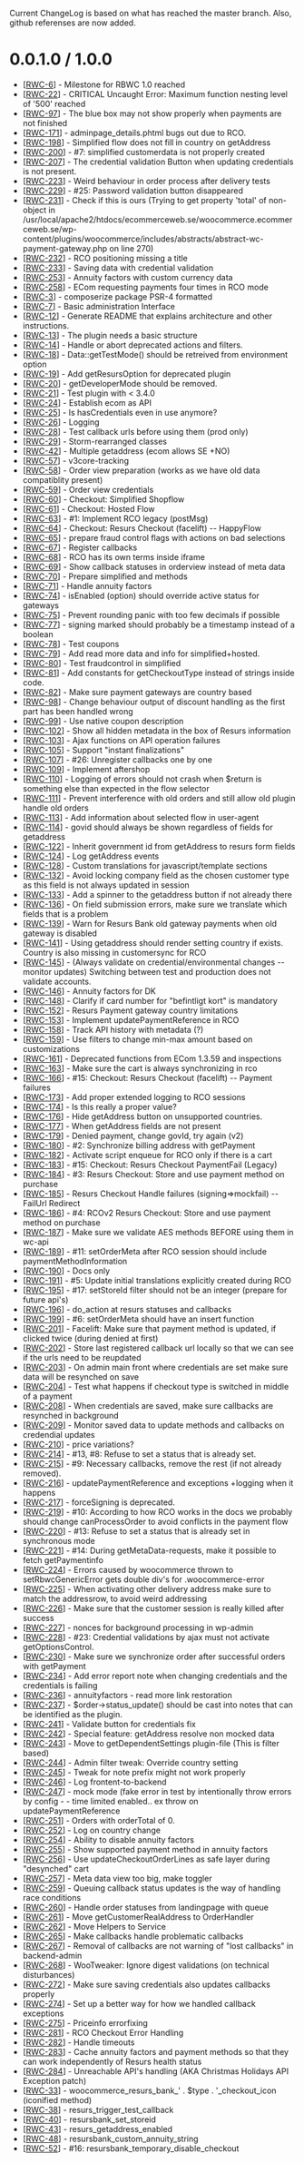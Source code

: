 Current ChangeLog is based on what has reached the master branch. Also, github referenses are now added.

# 0.0.1.0 / 1.0.0

<ul>
<li>[<a href='https://tracker.tornevall.net/browse/RWC-6'>RWC-6</a>] -         Milestone for RBWC 1.0 reached
</li>
<li>[<a href='https://tracker.tornevall.net/browse/RWC-22'>RWC-22</a>] -         CRITICAL Uncaught Error: Maximum function nesting level of &#39;500&#39; reached
</li>
<li>[<a href='https://tracker.tornevall.net/browse/RWC-97'>RWC-97</a>] -         The blue box may not show properly when payments are not finished
</li>
<li>[<a href='https://tracker.tornevall.net/browse/RWC-171'>RWC-171</a>] -         adminpage_details.phtml bugs out due to RCO.
</li>
<li>[<a href='https://tracker.tornevall.net/browse/RWC-198'>RWC-198</a>] -         Simplified flow does not fill in country on getAddress
</li>
<li>[<a href='https://tracker.tornevall.net/browse/RWC-200'>RWC-200</a>] -         #7: simplified customerdata is not properly created
</li>
<li>[<a href='https://tracker.tornevall.net/browse/RWC-207'>RWC-207</a>] -         The credential validation Button when updating credentials is not present. 
</li>
<li>[<a href='https://tracker.tornevall.net/browse/RWC-223'>RWC-223</a>] -         Weird behaviour in order process after delivery tests
</li>
<li>[<a href='https://tracker.tornevall.net/browse/RWC-229'>RWC-229</a>] -         #25: Password validation button disappeared
</li>
<li>[<a href='https://tracker.tornevall.net/browse/RWC-231'>RWC-231</a>] -         Check if this is ours (Trying to get property &#39;total&#39; of non-object in /usr/local/apache2/htdocs/ecommerceweb.se/woocommerce.ecommerceweb.se/wp-content/plugins/woocommerce/includes/abstracts/abstract-wc-payment-gateway.php on line 270)
</li>
<li>[<a href='https://tracker.tornevall.net/browse/RWC-232'>RWC-232</a>] -         RCO positioning missing a title
</li>
<li>[<a href='https://tracker.tornevall.net/browse/RWC-233'>RWC-233</a>] -         Saving data with credential validation
</li>
<li>[<a href='https://tracker.tornevall.net/browse/RWC-253'>RWC-253</a>] -         Annuity factors with custom currency data
</li>
<li>[<a href='https://tracker.tornevall.net/browse/RWC-258'>RWC-258</a>] -         ECom requesting payments four times in RCO mode
</li>
<li>[<a href='https://tracker.tornevall.net/browse/RWC-3'>RWC-3</a>] -         composerize package PSR-4 formatted
</li>
<li>[<a href='https://tracker.tornevall.net/browse/RWC-7'>RWC-7</a>] -         Basic administration Interface
</li>
<li>[<a href='https://tracker.tornevall.net/browse/RWC-12'>RWC-12</a>] -         Generate README that explains architecture and other instructions.
</li>
<li>[<a href='https://tracker.tornevall.net/browse/RWC-13'>RWC-13</a>] -         The plugin needs a basic structure
</li>
<li>[<a href='https://tracker.tornevall.net/browse/RWC-14'>RWC-14</a>] -         Handle or abort deprecated actions and filters.
</li>
<li>[<a href='https://tracker.tornevall.net/browse/RWC-18'>RWC-18</a>] -         Data::getTestMode() should be retreived from environment option
</li>
<li>[<a href='https://tracker.tornevall.net/browse/RWC-19'>RWC-19</a>] -         Add getResursOption for deprecated plugin
</li>
<li>[<a href='https://tracker.tornevall.net/browse/RWC-20'>RWC-20</a>] -         getDeveloperMode should be removed.
</li>
<li>[<a href='https://tracker.tornevall.net/browse/RWC-21'>RWC-21</a>] -         Test plugin with &lt; 3.4.0
</li>
<li>[<a href='https://tracker.tornevall.net/browse/RWC-24'>RWC-24</a>] -         Establish ecom as API
</li>
<li>[<a href='https://tracker.tornevall.net/browse/RWC-25'>RWC-25</a>] -         Is hasCredentials even in use anymore?
</li>
<li>[<a href='https://tracker.tornevall.net/browse/RWC-26'>RWC-26</a>] -         Logging
</li>
<li>[<a href='https://tracker.tornevall.net/browse/RWC-28'>RWC-28</a>] -         Test callback urls before using them (prod only)
</li>
<li>[<a href='https://tracker.tornevall.net/browse/RWC-29'>RWC-29</a>] -         Storm-rearranged classes
</li>
<li>[<a href='https://tracker.tornevall.net/browse/RWC-42'>RWC-42</a>] -         Multiple getaddress (ecom allows SE +NO)
</li>
<li>[<a href='https://tracker.tornevall.net/browse/RWC-57'>RWC-57</a>] -         v3core-tracking
</li>
<li>[<a href='https://tracker.tornevall.net/browse/RWC-58'>RWC-58</a>] -         Order view preparation (works as we have old data compatiblity present)
</li>
<li>[<a href='https://tracker.tornevall.net/browse/RWC-59'>RWC-59</a>] -         Order view credentials
</li>
<li>[<a href='https://tracker.tornevall.net/browse/RWC-60'>RWC-60</a>] -         Checkout: Simplified Shopflow
</li>
<li>[<a href='https://tracker.tornevall.net/browse/RWC-61'>RWC-61</a>] -         Checkout: Hosted Flow
</li>
<li>[<a href='https://tracker.tornevall.net/browse/RWC-63'>RWC-63</a>] -         #1: Implement RCO legacy (postMsg)
</li>
<li>[<a href='https://tracker.tornevall.net/browse/RWC-64'>RWC-64</a>] -         Checkout: Resurs Checkout (facelift) -- HappyFlow
</li>
<li>[<a href='https://tracker.tornevall.net/browse/RWC-65'>RWC-65</a>] -         prepare fraud control flags with actions on bad selections
</li>
<li>[<a href='https://tracker.tornevall.net/browse/RWC-67'>RWC-67</a>] -         Register callbacks
</li>
<li>[<a href='https://tracker.tornevall.net/browse/RWC-68'>RWC-68</a>] -         RCO has its own terms inside iframe
</li>
<li>[<a href='https://tracker.tornevall.net/browse/RWC-69'>RWC-69</a>] -         Show callback statuses in orderview instead of meta data
</li>
<li>[<a href='https://tracker.tornevall.net/browse/RWC-70'>RWC-70</a>] -         Prepare simplified and methods
</li>
<li>[<a href='https://tracker.tornevall.net/browse/RWC-71'>RWC-71</a>] -         Handle annuity factors
</li>
<li>[<a href='https://tracker.tornevall.net/browse/RWC-74'>RWC-74</a>] -         isEnabled (option) should override active status for gateways
</li>
<li>[<a href='https://tracker.tornevall.net/browse/RWC-75'>RWC-75</a>] -         Prevent rounding panic with too few decimals if possible
</li>
<li>[<a href='https://tracker.tornevall.net/browse/RWC-77'>RWC-77</a>] -         signing marked should probably be a timestamp instead of a boolean
</li>
<li>[<a href='https://tracker.tornevall.net/browse/RWC-78'>RWC-78</a>] -         Test coupons
</li>
<li>[<a href='https://tracker.tornevall.net/browse/RWC-79'>RWC-79</a>] -         Add read more data and info for simplified+hosted.
</li>
<li>[<a href='https://tracker.tornevall.net/browse/RWC-80'>RWC-80</a>] -         Test fraudcontrol in simplified
</li>
<li>[<a href='https://tracker.tornevall.net/browse/RWC-81'>RWC-81</a>] -         Add constants for getCheckoutType instead of strings inside code.
</li>
<li>[<a href='https://tracker.tornevall.net/browse/RWC-82'>RWC-82</a>] -         Make sure payment gateways are country based
</li>
<li>[<a href='https://tracker.tornevall.net/browse/RWC-98'>RWC-98</a>] -         Change behaviour output of discount handling as the first part has been handled wrong
</li>
<li>[<a href='https://tracker.tornevall.net/browse/RWC-99'>RWC-99</a>] -         Use native coupon description
</li>
<li>[<a href='https://tracker.tornevall.net/browse/RWC-102'>RWC-102</a>] -         Show all hidden metadata in the box of Resurs information
</li>
<li>[<a href='https://tracker.tornevall.net/browse/RWC-103'>RWC-103</a>] -         Ajax functions on API operation failures
</li>
<li>[<a href='https://tracker.tornevall.net/browse/RWC-105'>RWC-105</a>] -         Support &quot;instant finalizations&quot;
</li>
<li>[<a href='https://tracker.tornevall.net/browse/RWC-107'>RWC-107</a>] -         #26: Unregister callbacks one by one
</li>
<li>[<a href='https://tracker.tornevall.net/browse/RWC-109'>RWC-109</a>] -         Implement aftershop
</li>
<li>[<a href='https://tracker.tornevall.net/browse/RWC-110'>RWC-110</a>] -         Logging of errors should not crash when $return is something else than expected in the flow selector
</li>
<li>[<a href='https://tracker.tornevall.net/browse/RWC-111'>RWC-111</a>] -         Prevent interference with old orders and still allow old plugin handle old orders
</li>
<li>[<a href='https://tracker.tornevall.net/browse/RWC-113'>RWC-113</a>] -         Add information about selected flow in user-agent
</li>
<li>[<a href='https://tracker.tornevall.net/browse/RWC-114'>RWC-114</a>] -         govid should always be shown regardless of fields for getaddress
</li>
<li>[<a href='https://tracker.tornevall.net/browse/RWC-122'>RWC-122</a>] -         Inherit government id from getAddress to resurs form fields
</li>
<li>[<a href='https://tracker.tornevall.net/browse/RWC-124'>RWC-124</a>] -         Log getAddress events
</li>
<li>[<a href='https://tracker.tornevall.net/browse/RWC-128'>RWC-128</a>] -         Custom translations for javascript/template sections
</li>
<li>[<a href='https://tracker.tornevall.net/browse/RWC-132'>RWC-132</a>] -         Avoid locking company field as the chosen customer type as this field is not always updated in session
</li>
<li>[<a href='https://tracker.tornevall.net/browse/RWC-133'>RWC-133</a>] -         Add a spinner to the getaddress button if not already there
</li>
<li>[<a href='https://tracker.tornevall.net/browse/RWC-136'>RWC-136</a>] -         On field submission errors, make sure we translate which fields that is a problem
</li>
<li>[<a href='https://tracker.tornevall.net/browse/RWC-139'>RWC-139</a>] -         Warn for Resurs Bank old gateway payments when old gateway is disabled
</li>
<li>[<a href='https://tracker.tornevall.net/browse/RWC-141'>RWC-141</a>] -         Using getaddress should render setting country if exists. Country is also missing in customersync for RCO
</li>
<li>[<a href='https://tracker.tornevall.net/browse/RWC-145'>RWC-145</a>] -         (Always validate on credential/environmental changes -- monitor updates) Switching between test and production does not validate accounts.
</li>
<li>[<a href='https://tracker.tornevall.net/browse/RWC-146'>RWC-146</a>] -         Annuity factors for DK
</li>
<li>[<a href='https://tracker.tornevall.net/browse/RWC-148'>RWC-148</a>] -         Clarify if card number for &quot;befintligt kort&quot; is mandatory
</li>
<li>[<a href='https://tracker.tornevall.net/browse/RWC-152'>RWC-152</a>] -         Resurs Payment gateway country limitations
</li>
<li>[<a href='https://tracker.tornevall.net/browse/RWC-153'>RWC-153</a>] -         Implement updatePaymentReference in RCO
</li>
<li>[<a href='https://tracker.tornevall.net/browse/RWC-158'>RWC-158</a>] -         Track API history with metadata (?)
</li>
<li>[<a href='https://tracker.tornevall.net/browse/RWC-159'>RWC-159</a>] -         Use filters to change min-max amount based on customizations
</li>
<li>[<a href='https://tracker.tornevall.net/browse/RWC-161'>RWC-161</a>] -         Deprecated functions from ECom 1.3.59 and inspections
</li>
<li>[<a href='https://tracker.tornevall.net/browse/RWC-163'>RWC-163</a>] -         Make sure the cart is always synchronizing in rco
</li>
<li>[<a href='https://tracker.tornevall.net/browse/RWC-166'>RWC-166</a>] -         #15: Checkout: Resurs Checkout (facelift) -- Payment failures
</li>
<li>[<a href='https://tracker.tornevall.net/browse/RWC-173'>RWC-173</a>] -         Add proper extended logging to RCO sessions
</li>
<li>[<a href='https://tracker.tornevall.net/browse/RWC-174'>RWC-174</a>] -         Is this really a proper value?
</li>
<li>[<a href='https://tracker.tornevall.net/browse/RWC-176'>RWC-176</a>] -         Hide getAddress button on unsupported countries.
</li>
<li>[<a href='https://tracker.tornevall.net/browse/RWC-177'>RWC-177</a>] -         When getAddress fields are not present
</li>
<li>[<a href='https://tracker.tornevall.net/browse/RWC-179'>RWC-179</a>] -         Denied payment, change govId, try again (v2)
</li>
<li>[<a href='https://tracker.tornevall.net/browse/RWC-180'>RWC-180</a>] -         #2: Synchronize billing address with getPayment
</li>
<li>[<a href='https://tracker.tornevall.net/browse/RWC-182'>RWC-182</a>] -         Activate script enqueue for RCO only if there is a cart
</li>
<li>[<a href='https://tracker.tornevall.net/browse/RWC-183'>RWC-183</a>] -         #15: Checkout: Resurs Checkout PaymentFail (Legacy)
</li>
<li>[<a href='https://tracker.tornevall.net/browse/RWC-184'>RWC-184</a>] -         #3: Resurs Checkout: Store and use payment method on purchase
</li>
<li>[<a href='https://tracker.tornevall.net/browse/RWC-185'>RWC-185</a>] -         Resurs Checkout Handle failures (signing=&gt;mockfail) -- FailUrl Redirect
</li>
<li>[<a href='https://tracker.tornevall.net/browse/RWC-186'>RWC-186</a>] -         #4: RCOv2 Resurs Checkout: Store and use payment method on purchase
</li>
<li>[<a href='https://tracker.tornevall.net/browse/RWC-187'>RWC-187</a>] -         Make sure we validate AES methods BEFORE using them in wc-api
</li>
<li>[<a href='https://tracker.tornevall.net/browse/RWC-189'>RWC-189</a>] -         #11: setOrderMeta after RCO session should include paymentMethodInformation
</li>
<li>[<a href='https://tracker.tornevall.net/browse/RWC-190'>RWC-190</a>] -         Docs only
</li>
<li>[<a href='https://tracker.tornevall.net/browse/RWC-191'>RWC-191</a>] -         #5: Update initial translations explicitly created during RCO
</li>
<li>[<a href='https://tracker.tornevall.net/browse/RWC-195'>RWC-195</a>] -         #17: setStoreId filter should not be an integer (prepare for future api&#39;s)
</li>
<li>[<a href='https://tracker.tornevall.net/browse/RWC-196'>RWC-196</a>] -         do_action at resurs statuses and callbacks
</li>
<li>[<a href='https://tracker.tornevall.net/browse/RWC-199'>RWC-199</a>] -         #6: setOrderMeta should have an insert function
</li>
<li>[<a href='https://tracker.tornevall.net/browse/RWC-201'>RWC-201</a>] -         Facelift: Make sure that payment method is updated, if clicked twice (during denied at first)
</li>
<li>[<a href='https://tracker.tornevall.net/browse/RWC-202'>RWC-202</a>] -         Store last registered callback url locally so that we can see if the urls need to be reupdated
</li>
<li>[<a href='https://tracker.tornevall.net/browse/RWC-203'>RWC-203</a>] -         On admin main front where credentials are set make sure data will be resynched on save
</li>
<li>[<a href='https://tracker.tornevall.net/browse/RWC-204'>RWC-204</a>] -         Test what happens if checkout type is switched in middle of a payment
</li>
<li>[<a href='https://tracker.tornevall.net/browse/RWC-208'>RWC-208</a>] -         When credentials are saved, make sure callbacks are resynched in background
</li>
<li>[<a href='https://tracker.tornevall.net/browse/RWC-209'>RWC-209</a>] -         Monitor saved data to update methods and callbacks on credendial updates
</li>
<li>[<a href='https://tracker.tornevall.net/browse/RWC-210'>RWC-210</a>] -         price variations?
</li>
<li>[<a href='https://tracker.tornevall.net/browse/RWC-214'>RWC-214</a>] -         #13, #8: Refuse to set a status that is already set.
</li>
<li>[<a href='https://tracker.tornevall.net/browse/RWC-215'>RWC-215</a>] -         #9: Necessary callbacks, remove the rest (if not already removed).
</li>
<li>[<a href='https://tracker.tornevall.net/browse/RWC-216'>RWC-216</a>] -         updatePaymentReference and exceptions +logging when it happens
</li>
<li>[<a href='https://tracker.tornevall.net/browse/RWC-217'>RWC-217</a>] -         forceSigning is deprecated.
</li>
<li>[<a href='https://tracker.tornevall.net/browse/RWC-219'>RWC-219</a>] -         #10: According to how RCO works in the docs we probably should change canProcessOrder to avoid conflicts in the payment flow
</li>
<li>[<a href='https://tracker.tornevall.net/browse/RWC-220'>RWC-220</a>] -         #13: Refuse to set a status that is already set in synchronous mode
</li>
<li>[<a href='https://tracker.tornevall.net/browse/RWC-221'>RWC-221</a>] -         #14: During getMetaData-requests, make it possible to fetch getPaymentinfo
</li>
<li>[<a href='https://tracker.tornevall.net/browse/RWC-224'>RWC-224</a>] -         Errors caused by woocommerce thrown to setRbwcGenericError gets double div&#39;s for .woocommerce-error
</li>
<li>[<a href='https://tracker.tornevall.net/browse/RWC-225'>RWC-225</a>] -         When activating other delivery address make sure to match the addressrow, to avoid weird addressing
</li>
<li>[<a href='https://tracker.tornevall.net/browse/RWC-226'>RWC-226</a>] -         Make sure that the customer session is really killed after success
</li>
<li>[<a href='https://tracker.tornevall.net/browse/RWC-227'>RWC-227</a>] -         nonces for background processing in wp-admin
</li>
<li>[<a href='https://tracker.tornevall.net/browse/RWC-228'>RWC-228</a>] -         #23: Credential validations by ajax must not activate getOptionsControl.
</li>
<li>[<a href='https://tracker.tornevall.net/browse/RWC-230'>RWC-230</a>] -         Make sure we synchronize order after successful orders with getPayment
</li>
<li>[<a href='https://tracker.tornevall.net/browse/RWC-234'>RWC-234</a>] -         Add error report note when changing credentials and the credentials is failing
</li>
<li>[<a href='https://tracker.tornevall.net/browse/RWC-236'>RWC-236</a>] -         annuityfactors - read more link restoration
</li>
<li>[<a href='https://tracker.tornevall.net/browse/RWC-237'>RWC-237</a>] -         $order-&gt;status_update() should be cast into notes that can be identified as the plugin.
</li>
<li>[<a href='https://tracker.tornevall.net/browse/RWC-241'>RWC-241</a>] -         Validate button for credentials fix
</li>
<li>[<a href='https://tracker.tornevall.net/browse/RWC-242'>RWC-242</a>] -         Special feature: getAddress resolve non mocked data
</li>
<li>[<a href='https://tracker.tornevall.net/browse/RWC-243'>RWC-243</a>] -         Move to getDependentSettings plugin-file (This is filter based)
</li>
<li>[<a href='https://tracker.tornevall.net/browse/RWC-244'>RWC-244</a>] -         Admin filter tweak: Override country setting
</li>
<li>[<a href='https://tracker.tornevall.net/browse/RWC-245'>RWC-245</a>] -         Tweak for note prefix might not work properly
</li>
<li>[<a href='https://tracker.tornevall.net/browse/RWC-246'>RWC-246</a>] -         Log frontent-to-backend
</li>
<li>[<a href='https://tracker.tornevall.net/browse/RWC-247'>RWC-247</a>] -         mock mode (fake error in test by intentionally throw errors by config - - time limited enabled.. ex throw on updatePaymentReference
</li>
<li>[<a href='https://tracker.tornevall.net/browse/RWC-251'>RWC-251</a>] -         Orders with orderTotal of 0.
</li>
<li>[<a href='https://tracker.tornevall.net/browse/RWC-252'>RWC-252</a>] -         Log on country change
</li>
<li>[<a href='https://tracker.tornevall.net/browse/RWC-254'>RWC-254</a>] -         Ability to disable annuity factors
</li>
<li>[<a href='https://tracker.tornevall.net/browse/RWC-255'>RWC-255</a>] -         Show supported payment method in annuity factors
</li>
<li>[<a href='https://tracker.tornevall.net/browse/RWC-256'>RWC-256</a>] -         Use updateCheckoutOrderLines as safe layer during &quot;desynched&quot; cart
</li>
<li>[<a href='https://tracker.tornevall.net/browse/RWC-257'>RWC-257</a>] -         Meta data view too big, make toggler
</li>
<li>[<a href='https://tracker.tornevall.net/browse/RWC-259'>RWC-259</a>] -         Queuing callback status updates is the way of handling race conditions
</li>
<li>[<a href='https://tracker.tornevall.net/browse/RWC-260'>RWC-260</a>] -         Handle order statuses from landingpage with queue
</li>
<li>[<a href='https://tracker.tornevall.net/browse/RWC-261'>RWC-261</a>] -         Move getCustomerRealAddress to OrderHandler
</li>
<li>[<a href='https://tracker.tornevall.net/browse/RWC-262'>RWC-262</a>] -         Move Helpers to Service
</li>
<li>[<a href='https://tracker.tornevall.net/browse/RWC-265'>RWC-265</a>] -         Make callbacks handle problematic callbacks
</li>
<li>[<a href='https://tracker.tornevall.net/browse/RWC-267'>RWC-267</a>] -         Removal of callbacks are not warning of &quot;lost callbacks&quot; in backend-admin
</li>
<li>[<a href='https://tracker.tornevall.net/browse/RWC-268'>RWC-268</a>] -         WooTweaker: Ignore digest validations (on technical disturbances)
</li>
<li>[<a href='https://tracker.tornevall.net/browse/RWC-272'>RWC-272</a>] -         Make sure saving credentials also updates callbacks properly
</li>
<li>[<a href='https://tracker.tornevall.net/browse/RWC-274'>RWC-274</a>] -         Set up a better way for how we handled callback exceptions
</li>
<li>[<a href='https://tracker.tornevall.net/browse/RWC-275'>RWC-275</a>] -         Priceinfo errorfixing
</li>
<li>[<a href='https://tracker.tornevall.net/browse/RWC-281'>RWC-281</a>] -         RCO Checkout Error Handling
</li>
<li>[<a href='https://tracker.tornevall.net/browse/RWC-282'>RWC-282</a>] -         Handle timeouts
</li>
<li>[<a href='https://tracker.tornevall.net/browse/RWC-283'>RWC-283</a>] -         Cache annuity factors and payment methods so that they can work independently of Resurs health status
</li>
<li>[<a href='https://tracker.tornevall.net/browse/RWC-284'>RWC-284</a>] -         Unreachable API&#39;s handling (AKA Christmas Holidays API Exception patch)
</li>
<li>[<a href='https://tracker.tornevall.net/browse/RWC-33'>RWC-33</a>] -         woocommerce_resurs_bank_&#39; . $type . &#39;_checkout_icon (iconified method)
</li>
<li>[<a href='https://tracker.tornevall.net/browse/RWC-38'>RWC-38</a>] -         resurs_trigger_test_callback
</li>
<li>[<a href='https://tracker.tornevall.net/browse/RWC-40'>RWC-40</a>] -         resursbank_set_storeid
</li>
<li>[<a href='https://tracker.tornevall.net/browse/RWC-43'>RWC-43</a>] -         resurs_getaddress_enabled
</li>
<li>[<a href='https://tracker.tornevall.net/browse/RWC-48'>RWC-48</a>] -         resursbank_custom_annuity_string
</li>
<li>[<a href='https://tracker.tornevall.net/browse/RWC-52'>RWC-52</a>] -         #16: resursbank_temporary_disable_checkout
</li>
</ul>
